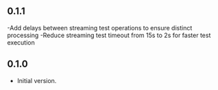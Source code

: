 ## 0.1.1

-Add delays between streaming test operations to ensure distinct processing
-Reduce streaming test timeout from 15s to 2s for faster test execution

## 0.1.0

- Initial version.
